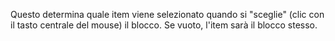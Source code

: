Questo determina quale item viene selezionato quando si "sceglie" (clic con il tasto centrale del mouse) il blocco. Se vuoto, l'item sarà il blocco stesso.